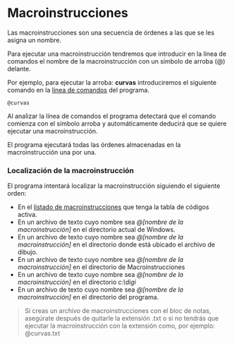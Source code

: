 # Macroinstrucciones

Las macroinstrucciones son una secuencia de órdenes a las que se les asigna un nombre.

Para ejecutar una macroinstrucción tendremos que introducir en la línea de comandos el nombre de la macroinstrucción con un símbolo de arroba \(@\) delante.

Por ejemplo, para ejecutar la arroba: **curvas** introduciremos el siguiente comando en la [línea de comandos](./) del programa.

```text
@curvas
```

Al analizar la línea de comandos el programa detectará que el comando comienza con el símbolo arroba y automáticamente deducirá que se quiere ejecutar una macroinstrucción.

El programa ejecutará todas las órdenes almacenadas en la macroinstrucción una por una.

### Localización de la macroinstrucción

El programa intentará localizar la macroinstrucción siguiendo el siguiente orden:

* En el [listado de macroinstrucciones](../../../editor-de-tablas-de-codigos/pestanas/macroinstrucciones.md) que tenga la tabla de códigos activa.
* En un archivo de texto cuyo nombre sea _@\[nombre de la macroinstrucción\]_ en el directorio actual de Windows.
* En un archivo de texto cuyo nombre sea _@\[nombre de la macroinstrucción\]_ en el directorio donde está ubicado el archivo de dibujo.
* En un archivo de texto cuyo nombre sea _@\[nombre de la macroinstrucción\]_ en el directorio de Macroinstrucciones
* En un archivo de texto cuyo nombre sea _@\[nombre de la macroinstrucción\]_ en el directorio _c:\digi_
* En un archivo de texto cuyo nombre sea _@\[nombre de la macroinstrucción\]_ en el directorio del programa.

> Si creas un archivo de macroinstrucciones con el bloc de notas, asegúrate después de quitarle la extensión .txt o si no tendrás que ejecutar la macroinstrucción con la extensión como, por ejemplo: @curvas.txt



